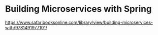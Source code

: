 # Building Microservices with Spring

https://www.safaribooksonline.com/library/view/building-microservices-with/9781491977101/

